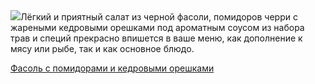 <!--2025-10-11 12:55:57-->
<div class="yb">
  <div class="rss povarenok"><a href="https://www.povarenok.ru/recipes/show/183153/"><img src="https://www.povarenok.ru/data/cache/2025oct/11/34/3192113_77792-640x480.jpg"></a>Лёгкий и приятный салат из черной фасоли, помидоров черри с жареными кедровыми орешками под ароматным соусом из набора трав и специй прекрасно впишется в ваше меню, как дополнение к мясу или рыбе, так и как основное блюдо. <p class="titl"><a href="https://www.povarenok.ru/recipes/show/183153/">Фасоль с помидорами и кедровыми орешками</a></p></div>
</div>
